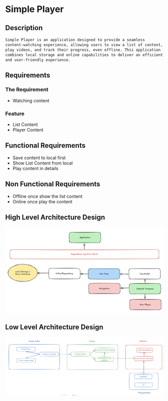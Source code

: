 # Simple Player

## Description
```
Simple Player is an application designed to provide a seamless content-watching experience, allowing users to view a list of content, play videos, and track their progress, even offline. This application combines local storage and online capabilities to deliver an efficient and user-friendly experience.
```

## Requirements
### The Requirement
- Watching content
### Feature
- List Content
- Player Content

## Functional Requirements
- Save content to local first
- Show List Content from local
- Play content in details

## Non Functional Requirements
- Offline once show the list content
- Online once play the content


## High Level Architecture Design
![High Level Design](high_level_design.png)

## Low Level Architecture Design
![Low Level Design](low_level_design.png)